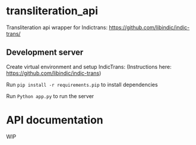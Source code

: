 # transliteration_api

Transliteration api wrapper for Indictrans: https://github.com/libindic/indic-trans/

## Development server
Create virtual environment and setup IndicTrans: (Instructions here: https://github.com/libindic/indic-trans)

Run `pip install -r requirements.pip` to install dependencies

Run `Python app.py` to run the server

# API documentation
WIP

